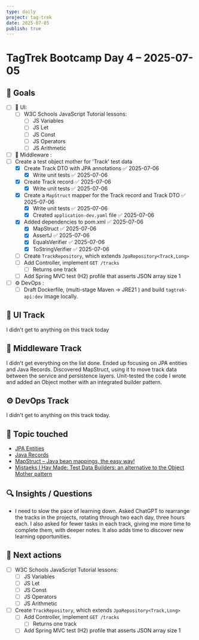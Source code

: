 ```yaml
---
type: daily
project: tag-trek
date: 2025-07-05
publish: true
---
```

# TagTrek Bootcamp Day 4 – 2025-07-05

## 🎯 Goals
- [ ] 🐣 UI:
    - [ ] W3C Schools JavaScript Tutorial lessons:
        - [ ] JS Variables 
        - [ ] JS Let
        - [ ] JS Const
        - [ ] JS Operators
        - [ ] JS Arithmetic
- [ ] 🌳 Middleware :
- [ ]   Create a test object mother for 'Track' test data
    - [x] Create Track DTO with JPA annotations ✅ 2025-07-06
        - [x] Write unit tests ✅ 2025-07-06
    - [x] Create Track record ✅ 2025-07-06
        - [x] Write unit tests ✅ 2025-07-06
    - [x] Create a `MapStruct` mapper for the Track record and Track DTO ✅ 2025-07-06
        - [x] Write unit tests ✅ 2025-07-06
        - [x] Created `application-dev.yaml` file ✅ 2025-07-06
    - [x] Added dependencies to pom.xml ✅ 2025-07-06
        - [x] MapStruct ✅ 2025-07-06
        - [x] AssertJ ✅ 2025-07-06
        - [x] EqualsVerifier ✅ 2025-07-06
        - [x] ToStringVerifier ✅ 2025-07-06
    - [ ] Create `TrackRepository`, which extends `JpaRepository<Track,Long>`
    - [ ] Add Controller, implement `GET /tracks`
        - [ ] Returns one track
    - [ ] Add Spring MVC test (H2) profile that asserts JSON array size 1
- [ ] ⚙️ DevOps  : 
    - [ ] Draft Dockerfile, (multi-stage Maven → JRE21 ) and build `tagtrek-api:dev` image locally.

## 🐣 UI Track
I didn't get to anything on this track today

## 🌳 Middleware Track
I didn't get everything on the list done.  Ended up focusing on JPA entities and Java Records.  Discovered MapStruct, using it to move track data between the service and persistence layers.
Unit-tested the code I wrote and added an Object mother with an integrated builder pattern.

## ⚙️ DevOps Track
I didn't get to anything on this track today.

## 🧩 Topic touched
- [JPA Entities](JPA%20Entities.md)
- [Java Records](Java%20Records.md)
- [MapStruct – Java bean mappings, the easy way!](https://mapstruct.org/)
- [Mistaeks I Hav Made: Test Data Builders: an alternative to the Object Mother pattern](http://www.natpryce.com/articles/000714.html)


## 🔍 Insights / Questions
- I need to slow the pace of learning down.  Asked ChatGPT to rearrange the tracks in the projects,  rotating through two each day, three hours each.  I also asked for fewer tasks in each track, giving me more time to complete them, with deeper notes.  It also adds time to discover new learning opportunities.

## 🚀 Next actions
- [ ] W3C Schools JavaScript Tutorial lessons:
    - [ ] JS Variables 
    - [ ] JS Let
    - [ ] JS Const
    - [ ] JS Operators
    - [ ] JS Arithmetic
- [ ]  Create `TrackRepository`, which extends `JpaRepository<Track,Long>`
    - [ ] Add Controller, implement `GET /tracks`
        - [ ] Returns one track
    - [ ] Add Spring MVC test (H2) profile that asserts JSON array size 1